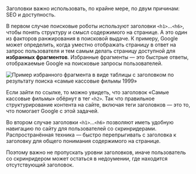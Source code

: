 Заголовки важно использовать, по крайне мере, по двум причинам: SEO и доступность.

В первом случае поисковые роботы используют заголовки `<h1>`...`<h6>`, чтобы понять структуру и смысл содержимого на странице. А это один из факторов ранжирования в поисковой выдаче. К примеру, Google может определить, когда уместно отображать страницу в ответ на запрос пользователя и тем самым делать страницу доступной для **избранных фрагментов**. Избранные фрагменты — это быстрые ответы, отображаемые Google на поисковые запросы пользователей. 

![Пример избранного фрагмента в виде таблицы с заголовком по результату поиска «самые кассовые фильмы 1999»]("../../../../images/featured-snippets-example.png")

Если зайти по ссылке, то можно увидеть, что заголовок «Самые кассовые фильмы» обёрнут в тег `<h2>`. Так что правильное структурирование контента на сайте, включая теги заголовков — это то, что помогает Google с этой задачей.

Во втором случае заголовки `<h1>`...`<h6>` позволяют иметь удобную навигацию по сайту для пользователей со скринридерами. Распространённая техника — быстро перепрыгивать с заголовка к заголовку для общего понимания содержимого на странице.

Поэтому важно не пропускать уровни заголовков, иначе пользователь со скринридером может остаться в недоумении, где находится отсутствующий заголовок.
